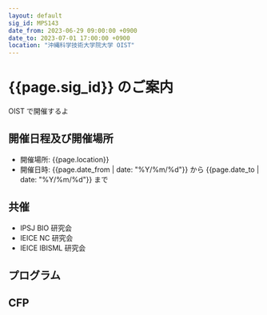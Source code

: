 ```yaml
---
layout: default
sig_id: MPS143
date_from: 2023-06-29 09:00:00 +0900
date_to: 2023-07-01 17:00:00 +0900
location: "沖縄科学技術大学院大学 OIST"
---
```


# {{page.sig_id}} のご案内

OIST で開催するよ

## 開催日程及び開催場所

- 開催場所: {{page.location}}
- 開催日時: {{page.date_from | date: "%Y/%m/%d"}} から {{page.date_to | date: "%Y/%m/%d"}} まで

## 共催

- IPSJ BIO 研究会
- IEICE NC 研究会
- IEICE IBISML 研究会

## プログラム

## CFP
